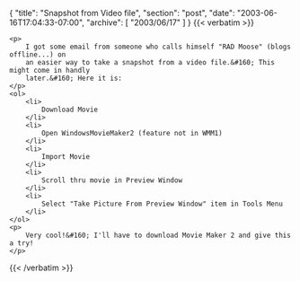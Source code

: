 {
  "title": "Snapshot from Video file",
  "section": "post",
  "date": "2003-06-16T17:04:33-07:00",
  "archive": [
    "2003/06/17"
  ]
}
{{< verbatim >}}

    <p>
        I got some email from someone who calls himself "RAD Moose" (blogs offline...) on
        an easier way to take a snapshot from a video file.&#160; This might come in handly
        later.&#160; Here it is: 
    </p>
    <ol>
        <li>
            Download Movie 
        </li>
        <li>
            Open WindowsMovieMaker2 (feature not in WMM1) 
        </li>
        <li>
            Import Movie 
        </li>
        <li>
            Scroll thru movie in Preview Window 
        </li>
        <li>
            Select "Take Picture From Preview Window" item in Tools Menu 
        </li>
    </ol>
    <p>
        Very cool!&#160; I'll have to download Movie Maker 2 and give this a try! 
    </p>

{{< /verbatim >}}
